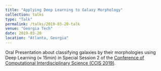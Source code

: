 ```yaml
---
title: "Applying Deep Learning to Galaxy Morphology"
collection: talks
type: "Talk"
permalink: /talks/2019-03-20-talk
venue: "Georgia Tech"
date: 2019-03-20
location: "Atlanta, Georgia"
---
```


Oral Presentation about classifying galaxies by their morphologies using Deep Learning (≈ 15min) in Special Session 2 of the [Conference of Computational Interdisciplinary Science (CCIS 2019)](http://www.inpe.br/ccis2019/).
